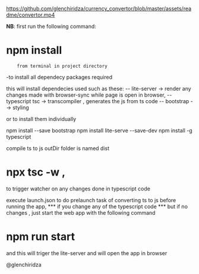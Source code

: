 https://github.com/glenchiridza/currency_convertor/blob/master/assets/readme/convertor.mp4

**NB**: first run the following command: 
# npm install  
        from terminal in project directory
-to install all dependecy packages required 

this will install dependecies used such as these:
-- lite-server -> render any changes made with browser-sync while page is open in browser,
-- typescript tsc -> transcompiler , generates the js from ts code
-- bootstrap --> styling

or to install them individually

npm install --save bootstrap
npm install  lite-serve --save-dev
npm install -g typescript

compile ts to js outDir folder is named dist

# npx tsc -w ,
 to trigger watcher on any changes done in typescript code

execute launch.json to do prelaunch task of converting ts to js before running the app, *** if you change any of the typescript code ***
but if no changes , 
just start the web app with the following command

# npm run start

and this will triger the lite-server and will open the app in browser


@glenchiridza